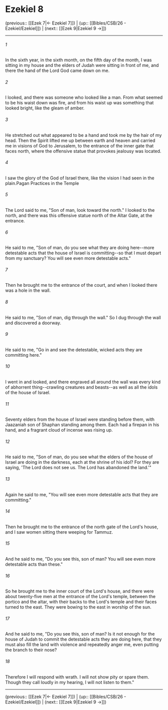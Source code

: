 # Ezekiel 8

(previous:: [[Ezek 7|← Ezekiel 7]]) | (up:: [[Bibles/CSB/26 - Ezekiel/Ezekiel]]) | (next:: [[Ezek 9|Ezekiel 9 →]])

***


###### 1 
In the sixth year, in the sixth month, on the fifth day of the month, I was sitting in my house and the elders of Judah were sitting in front of me, and there the hand of the Lord God came down on me. 

###### 2 
I looked, and there was someone who looked like a man. From what seemed to be his waist down was fire, and from his waist up was something that looked bright, like the gleam of amber. 

###### 3 
He stretched out what appeared to be a hand and took me by the hair of my head. Then the Spirit lifted me up between earth and heaven and carried me in visions of God to Jerusalem, to the entrance of the inner gate that faces north, where the offensive statue that provokes jealousy was located. 

###### 4 
I saw the glory of the God of Israel there, like the vision I had seen in the plain.Pagan Practices in the Temple 

###### 5 
The Lord said to me, "Son of man, look toward the north." I looked to the north, and there was this offensive statue north of the Altar Gate, at the entrance. 

###### 6 
He said to me, "Son of man, do you see what they are doing here--more detestable acts that the house of Israel is committing--so that I must depart from my sanctuary? You will see even more detestable acts." 

###### 7 
Then he brought me to the entrance of the court, and when I looked there was a hole in the wall. 

###### 8 
He said to me, "Son of man, dig through the wall." So I dug through the wall and discovered a doorway. 

###### 9 
He said to me, "Go in and see the detestable, wicked acts they are committing here." 

###### 10 
I went in and looked, and there engraved all around the wall was every kind of abhorrent thing--crawling creatures and beasts--as well as all the idols of the house of Israel. 

###### 11 
Seventy elders from the house of Israel were standing before them, with Jaazaniah son of Shaphan standing among them. Each had a firepan in his hand, and a fragrant cloud of incense was rising up. 

###### 12 
He said to me, "Son of man, do you see what the elders of the house of Israel are doing in the darkness, each at the shrine of his idol? For they are saying, 'The Lord does not see us. The Lord has abandoned the land.'" 

###### 13 
Again he said to me, "You will see even more detestable acts that they are committing." 

###### 14 
Then he brought me to the entrance of the north gate of the Lord's house, and I saw women sitting there weeping for Tammuz. 

###### 15 
And he said to me, "Do you see this, son of man? You will see even more detestable acts than these." 

###### 16 
So he brought me to the inner court of the Lord's house, and there were about twenty-five men at the entrance of the Lord's temple, between the portico and the altar, with their backs to the Lord's temple and their faces turned to the east. They were bowing to the east in worship of the sun. 

###### 17 
And he said to me, "Do you see this, son of man? Is it not enough for the house of Judah to commit the detestable acts they are doing here, that they must also fill the land with violence and repeatedly anger me, even putting the branch to their nose? 

###### 18 
Therefore I will respond with wrath. I will not show pity or spare them. Though they call loudly in my hearing, I will not listen to them."

***

(previous:: [[Ezek 7|← Ezekiel 7]]) | (up:: [[Bibles/CSB/26 - Ezekiel/Ezekiel]]) | (next:: [[Ezek 9|Ezekiel 9 →]])
